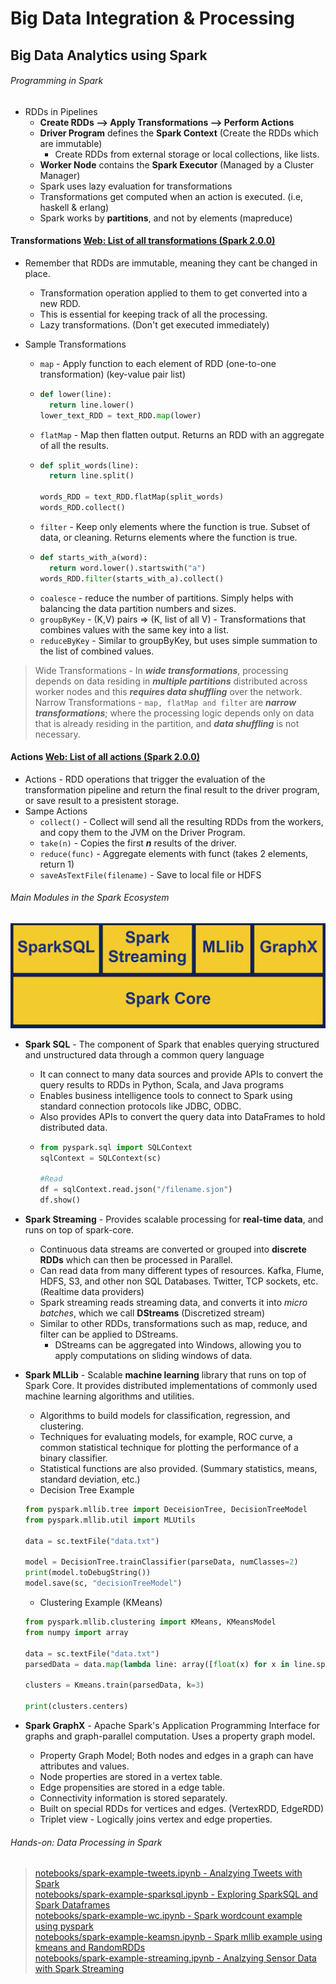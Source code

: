 # Big Data Integration & Processing

## Big Data Analytics using Spark


###### Programming in Spark

- RDDs in Pipelines
    - **Create RDDs --> Apply Transformations --> Perform Actions**
    - **Driver Program** defines the **Spark Context** (Create the RDDs which are immutable)
      - Create RDDs from external storage or local collections, like lists.
    - **Worker Node** contains the **Spark Executor** (Managed by a Cluster Manager)
    - Spark uses lazy evaluation for transformations
     - Transformations get computed when an action is executed. (i.e, haskell & erlang)
     - Spark works by **partitions**, and not by elements (mapreduce)

#### Transformations [Web: List of all transformations (Spark 2.0.0)](https://spark.apache.org/docs/2.0.0/programming-guide.html#transformations)
- Remember that RDDs are immutable, meaning they cant be changed in place. 
  - Transformation operation applied to them to get converted into a new RDD.
  - This is essential for keeping track of all the processing.
  - Lazy transformations. (Don't get executed immediately)
  
- Sample Transformations
  - ```map``` - Apply function to each element of RDD (one-to-one transformation) (key-value pair list)
  - ```python
    def lower(line):
      return line.lower()
    lower_text_RDD = text_RDD.map(lower)
    ```
  - ```flatMap``` - Map then flatten output. Returns an RDD with an aggregate of all the results.
  - ```python
    def split_words(line):
      return line.split()
      
    words_RDD = text_RDD.flatMap(split_words)
    words_RDD.collect()
    ```
  - ```filter``` - Keep only elements where the function is true. Subset of data, or cleaning. Returns elements where the function is true.
  - ```python
    def starts_with_a(word):
      return word.lower().startswith("a")
    words_RDD.filter(starts_with_a).collect()
    ```
  - ```coalesce``` - reduce the number of partitions. Simply helps with balancing the data partition numbers and sizes. 
  - ```groupByKey``` - (K,V) pairs => (K, list of all V) - Transformations that combines values with the same key into a list.
  - ```reduceByKey``` - Similar to groupByKey, but uses simple summation to the list of combined values. 
      
> Wide Transformations - In ***wide transformations***, processing depends on data residing in ***multiple partitions*** distributed across worker nodes and this ***requires data shuffling*** over the network.
> Narrow Transformations - ```map, flatMap and filter``` are ***narrow transformations***; where the processing logic depends only on data that is already residing in the partition, and ***data shuffling*** is not necessary.
      
#### Actions [Web: List of all actions (Spark 2.0.0)](https://spark.apache.org/docs/2.0.0/programming-guide.html#actions)
- Actions - RDD operations that trigger the evaluation of the transformation pipeline and return the final result to the driver program, or save result to a presistent storage. 
- Sampe Actions
  - ```collect()``` - Collect will send all the resulting RDDs from the workers, and copy them to the JVM on the Driver Program. 
  - ```take(n)``` - Copies the first ***n*** results of the driver. 
  - ```reduce(func)``` - Aggregate elements with funct (takes 2 elements, return 1)
  - ```saveAsTextFile(filename)``` - Save to local file or HDFS



###### Main Modules in the Spark Ecosystem

![sparkstack](img/sparkstack.png)

- **Spark SQL** - The component of Spark that enables querying structured and unstructured data through a common query language
    - It can connect to many data sources and provide APIs to convert the query results to RDDs in Python, Scala, and Java programs
    - Enables business intelligence tools to connect to Spark using standard connection protocols like JDBC, ODBC.
    - Also provides APIs to convert the query data into DataFrames to hold distributed data.
    - ```python
      from pyspark.sql import SQLContext
      sqlContext = SQLContext(sc)
      
      #Read
      df = sqlContext.read.json("/filename.sjon")
      df.show() 
      ```
    
- **Spark Streaming** - Provides scalable processing for **real-time data**, and runs on top of spark-core.
  - Continuous data streams are converted or grouped into **discrete RDDs** which can then be processed in Parallel.
  - Can read data from many different types of resources. Kafka, Flume, HDFS, S3, and other non SQL Databases. Twitter, TCP sockets, etc. (Realtime data providers)
  - Spark streaming reads streaming data, and converts it into *micro batches*, which we call **DStreams** (Discretized stream)
  - Similar to other RDDs, transformations such as map, reduce, and filter can be applied to DStreams. 
    - DStreams can be aggregated into Windows, allowing you to apply computations on sliding windows of data. 
  
- **Spark MLLib** - Scalable **machine learning** library that runs on top of Spark Core. It provides distributed implementations of commonly used machine learning algorithms and utilities. 
  - Algorithms to build models for classification, regression, and clustering. 
  - Techniques for evaluating models, for example, ROC curve, a common statistical technique for plotting the performance of a binary classifier.
  - Statistical functions are also provided. (Summary statistics, means, standard deviation, etc.)
  - Decision Tree Example
  ```python
  from pyspark.mllib.tree import DeceisionTree, DecisionTreeModel
  from pyspark.mllib.util import MLUtils
  
  data = sc.textFile("data.txt")
  
  model = DecisionTree.trainClassifier(parseData, numClasses=2)
  print(model.toDebugString())
  model.save(sc, "decisionTreeModel")
  ```
  - Clustering Example (KMeans)
  ```python
  from pyspark.mllib.clustering import KMeans, KMeansModel
  from numpy import array
  
  data = sc.textFile("data.txt")
  parsedData = data.map(lambda line: array([float(x) for x in line.split(' ')]))
  
  clusters = Kmeans.train(parsedData, k=3)
  
  print(clusters.centers)
  
- **Spark GraphX** - Apache Spark's Application Programming Interface for graphs and graph-parallel computation. Uses a property graph model.
  - Property Graph Model; Both nodes and edges in a graph can have attributes and values.
  - Node properties are stored in a vertex table.
  - Edge propensities are stored in a edge table.
  - Connectivity information is stored separately.
  - Built on special RDDs for vertices and edges. (VertexRDD, EdgeRDD) 
  - Triplet view - Logically joins vertex and edge properties. 


###### Hands-on: Data Processing in Spark

> [notebooks/spark-example-tweets.ipynb - Analzying Tweets with Spark](notebooks/spark-example-tweets.ipynb)  
> [notebooks/spark-example-sparksql.ipynb - Exploring SparkSQL and Spark Dataframes](notebooks/spark-example-sparksql.ipynb)  
> [notebooks/spark-example-wc.ipynb - Spark wordcount example using pyspark](notebooks/spark-example-wc.ipynb)  
> [notebooks/spark-example-keamsn.ipynb - Spark mllib example using kmeans and RandomRDDs](notebooks/spark-example-kmeans.ipynb)  
> [notebooks/spark-example-streaming.ipynb - Analzying Sensor Data with Spark Streaming](notebooks/spark-example-streaming.ipynb)  







